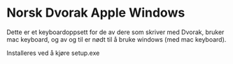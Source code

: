 Norsk Dvorak Apple Windows
===========

Dette er et keyboardoppsett for de av dere som skriver med Dvorak, bruker mac keyboard, og av og til er nødt til å bruke windows (med mac keyboard). 

Installeres ved å kjøre setup.exe

